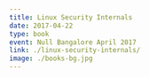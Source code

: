 ```yaml
---
title: Linux Security Internals
date: 2017-04-22
type: book
event: Null Bangalore April 2017
link: ./linux-security-internals/
image: ./books-bg.jpg
---
```

